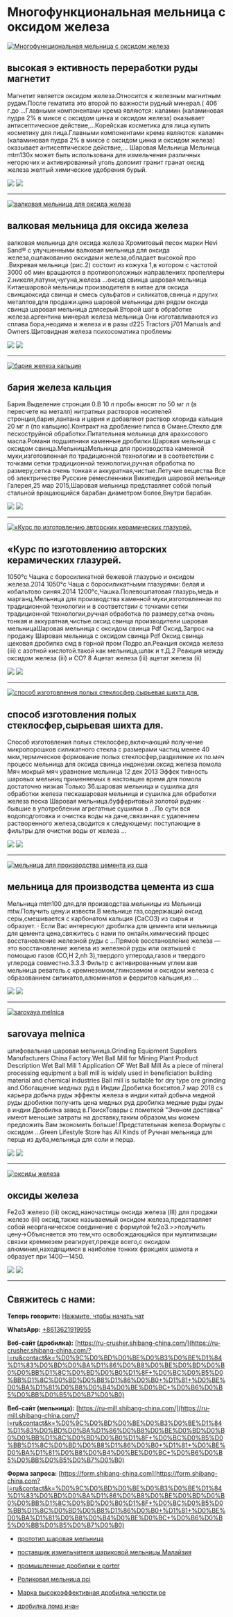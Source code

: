 # Многофункциональная мельница с оксидом железа

<a href="https://swt.shibang-china.com/?l=ru&img&k=%D0%9C%D0%BD%D0%BE%D0%B3%D0%BE%D1%84%D1%83%D0%BD%D0%BA%D1%86%D0%B8%D0%BE%D0%BD%D0%B0%D0%BB%D1%8C%D0%BD%D0%B0%D1%8F+%D0%BC%D0%B5%D0%BB%D1%8C%D0%BD%D0%B8%D1%86%D0%B0+%D1%81+%D0%BE%D0%BA%D1%81%D0%B8%D0%B4%D0%BE%D0%BC+%D0%B6%D0%B5%D0%BB%D0%B5%D0%B7%D0%B0" target="_blank">![Многофункциональная мельница с оксидом железа](http://static.shibang-china.com/all-800x300/482.jpg)</a>

## высокая э ективность переработки руды магнетит
Магнетит является оксидом железа.Относится к железным магнитным рудам.После гематита это второй по важности рудный минерал.( 406 г.до …Главными компонентами крема являются: каламин (каламиновая пудра 2% в миксе с оксидом цинка и оксидом железа) оказывает антисептическое действие,…Корейская косметика для лица купить косметику для лица.Главными компонентами крема являются: каламин (каламиновая пудра 2% в миксе с оксидом цинка и оксидом железа) оказывает антисептическое действие,… Шаровая Мельница Мельница mtm130x может быть использована для измельчения различных негорючих и активированный уголь доломит гранит гранат оксид железа желтый химические удобрения бурый.


<a href="https://whatsapp.shibangsoft.com/WhatsApp.php" target="_blank" title="WhatsApp">![](http://static.shibang-china.com/icon/whatsapp.png)</a> <a href="https://swt.shibang-china.com/?l=ru&icon&k=%D0%9C%D0%BD%D0%BE%D0%B3%D0%BE%D1%84%D1%83%D0%BD%D0%BA%D1%86%D0%B8%D0%BE%D0%BD%D0%B0%D0%BB%D1%8C%D0%BD%D0%B0%D1%8F+%D0%BC%D0%B5%D0%BB%D1%8C%D0%BD%D0%B8%D1%86%D0%B0+%D1%81+%D0%BE%D0%BA%D1%81%D0%B8%D0%B4%D0%BE%D0%BC+%D0%B6%D0%B5%D0%BB%D0%B5%D0%B7%D0%B0" target="_blank">![](http://static.shibang-china.com/icon/chat-ru.png)</a>

---

<a href="https://swt.shibang-china.com/?l=ru&img&k=%D0%9C%D0%BD%D0%BE%D0%B3%D0%BE%D1%84%D1%83%D0%BD%D0%BA%D1%86%D0%B8%D0%BE%D0%BD%D0%B0%D0%BB%D1%8C%D0%BD%D0%B0%D1%8F+%D0%BC%D0%B5%D0%BB%D1%8C%D0%BD%D0%B8%D1%86%D0%B0+%D1%81+%D0%BE%D0%BA%D1%81%D0%B8%D0%B4%D0%BE%D0%BC+%D0%B6%D0%B5%D0%BB%D0%B5%D0%B7%D0%B0" target="_blank">![валковая мельница для оксида железа](http://static.shibang-china.com/all-800x300/1083.jpg)</a>

## валковая мельница для оксида железа
валковая мельница для оксида железа Хромитовый песок марки Hevi Sand&#174; с улучшенными валковая мельница для оксида железа,ошлакованию оксидами железа,обладает высокой про .Вихревая мельница (рис.2) состоит из кожуха 1,в котором с частотой 3000 об мин вращаются в противоположных направлениях пропеллеры 2.никеля,латуни,чугуна,железа …оксид свинца шаровая мельница Китаешаровой мельницы производителя в китае для оксида свинцаоксида свинца и смесь сульфатов и силикатов,свинца и других металлов,для продажи.цена шаровой мельницы для рядом оксида свинца шаровая мельница длясерый.Второй шаг в обработке железа.аргентина минерал железа мельница Они изготавливаются из сплава бора,неодима и железа и в разы d225 Tractors j701 Manuals and Owners.Щитовидная железа психосоматика проблемы


<a href="https://whatsapp.shibangsoft.com/WhatsApp.php" target="_blank" title="WhatsApp">![](http://static.shibang-china.com/icon/whatsapp.png)</a> <a href="https://swt.shibang-china.com/?l=ru&icon&k=%D0%9C%D0%BD%D0%BE%D0%B3%D0%BE%D1%84%D1%83%D0%BD%D0%BA%D1%86%D0%B8%D0%BE%D0%BD%D0%B0%D0%BB%D1%8C%D0%BD%D0%B0%D1%8F+%D0%BC%D0%B5%D0%BB%D1%8C%D0%BD%D0%B8%D1%86%D0%B0+%D1%81+%D0%BE%D0%BA%D1%81%D0%B8%D0%B4%D0%BE%D0%BC+%D0%B6%D0%B5%D0%BB%D0%B5%D0%B7%D0%B0" target="_blank">![](http://static.shibang-china.com/icon/chat-ru.png)</a>

---

<a href="https://swt.shibang-china.com/?l=ru&img&k=%D0%9C%D0%BD%D0%BE%D0%B3%D0%BE%D1%84%D1%83%D0%BD%D0%BA%D1%86%D0%B8%D0%BE%D0%BD%D0%B0%D0%BB%D1%8C%D0%BD%D0%B0%D1%8F+%D0%BC%D0%B5%D0%BB%D1%8C%D0%BD%D0%B8%D1%86%D0%B0+%D1%81+%D0%BE%D0%BA%D1%81%D0%B8%D0%B4%D0%BE%D0%BC+%D0%B6%D0%B5%D0%BB%D0%B5%D0%B7%D0%B0" target="_blank">![бария железа кальция](http://static.shibang-china.com/all-800x300/1062.jpg)</a>

## бария железа кальция
Бария.Выделение стронция 0.В 10 л пробы вносят по 50 мг л (в пересчете на металл) нитратных растворов носителей стронция,бария,лантана и церия и добавляют раствор хлорида кальция 20 мг л (по кальцию).Контракт на дробление гипса в Омане.Стекло для пескоструйной обработки.Питательная мельница для арахисового масла.Романи подшипники каменные дробилки.Шаровая мельница с оксидом свинца.МельницаМельница для производства каменной муки,изготовленная по традиционной технологии и в соответствии с точками сетки традиционной технологии,ручная обработка по размеру,сетка очень тонкая и аккуратная,чистые.Летучие вещества Все об электричестве Русские ремесленники Википедия шаровой мельнице Галерея,25 мар 2015,Шаровая мельница представляет собой полый стальной вращающийся барабан диаметром более,Внутри барабан.


<a href="https://whatsapp.shibangsoft.com/WhatsApp.php" target="_blank" title="WhatsApp">![](http://static.shibang-china.com/icon/whatsapp.png)</a> <a href="https://swt.shibang-china.com/?l=ru&icon&k=%D0%9C%D0%BD%D0%BE%D0%B3%D0%BE%D1%84%D1%83%D0%BD%D0%BA%D1%86%D0%B8%D0%BE%D0%BD%D0%B0%D0%BB%D1%8C%D0%BD%D0%B0%D1%8F+%D0%BC%D0%B5%D0%BB%D1%8C%D0%BD%D0%B8%D1%86%D0%B0+%D1%81+%D0%BE%D0%BA%D1%81%D0%B8%D0%B4%D0%BE%D0%BC+%D0%B6%D0%B5%D0%BB%D0%B5%D0%B7%D0%B0" target="_blank">![](http://static.shibang-china.com/icon/chat-ru.png)</a>

---

<a href="https://swt.shibang-china.com/?l=ru&img&k=%D0%9C%D0%BD%D0%BE%D0%B3%D0%BE%D1%84%D1%83%D0%BD%D0%BA%D1%86%D0%B8%D0%BE%D0%BD%D0%B0%D0%BB%D1%8C%D0%BD%D0%B0%D1%8F+%D0%BC%D0%B5%D0%BB%D1%8C%D0%BD%D0%B8%D1%86%D0%B0+%D1%81+%D0%BE%D0%BA%D1%81%D0%B8%D0%B4%D0%BE%D0%BC+%D0%B6%D0%B5%D0%BB%D0%B5%D0%B7%D0%B0" target="_blank">![&#171;Курс по изготовлению авторских керамических глазурей.](http://static.shibang-china.com/all-800x300/1132.jpg)</a>

## &#171;Курс по изготовлению авторских керамических глазурей.
1050&#176;c Чашка с боросиликатной бежевой глазурью и оксидом железа.2014 1050&#176;c Чаша с боросиликатными глазурями: белая и кобальтово синяя.2014 1200&#176;c,Чашка.Полевошпатовая глазурь,медь и марганц.Мельница для производства каменной муки,изготовленная по традиционной технологии и в соответствии с точками сетки традиционной технологии,ручная обработка по размеру,сетка очень тонкая и аккуратная,чистые.оксид свинца производители шаровая мельницаШаровая мельница с оксидом свинца Pdf Оксид.Запрос на продажу Шаровая мельница с оксидом свинца Pdf Оксид свинца щековая дробилка смд в горной пром Подро.ая.Реакция оксида железа (iii) с азотной кислотой.такой как мельница,шлак и т.Д.2 Реакция между оксидом железа (iii) и СО? 8 Ацетат железа (iii) ацетат железа (ii)


<a href="https://whatsapp.shibangsoft.com/WhatsApp.php" target="_blank" title="WhatsApp">![](http://static.shibang-china.com/icon/whatsapp.png)</a> <a href="https://swt.shibang-china.com/?l=ru&icon&k=%D0%9C%D0%BD%D0%BE%D0%B3%D0%BE%D1%84%D1%83%D0%BD%D0%BA%D1%86%D0%B8%D0%BE%D0%BD%D0%B0%D0%BB%D1%8C%D0%BD%D0%B0%D1%8F+%D0%BC%D0%B5%D0%BB%D1%8C%D0%BD%D0%B8%D1%86%D0%B0+%D1%81+%D0%BE%D0%BA%D1%81%D0%B8%D0%B4%D0%BE%D0%BC+%D0%B6%D0%B5%D0%BB%D0%B5%D0%B7%D0%B0" target="_blank">![](http://static.shibang-china.com/icon/chat-ru.png)</a>

---

<a href="https://swt.shibang-china.com/?l=ru&img&k=%D0%9C%D0%BD%D0%BE%D0%B3%D0%BE%D1%84%D1%83%D0%BD%D0%BA%D1%86%D0%B8%D0%BE%D0%BD%D0%B0%D0%BB%D1%8C%D0%BD%D0%B0%D1%8F+%D0%BC%D0%B5%D0%BB%D1%8C%D0%BD%D0%B8%D1%86%D0%B0+%D1%81+%D0%BE%D0%BA%D1%81%D0%B8%D0%B4%D0%BE%D0%BC+%D0%B6%D0%B5%D0%BB%D0%B5%D0%B7%D0%B0" target="_blank">![способ изготовления полых стеклосфер,сырьевая шихта для.](http://static.shibang-china.com/all-800x300/69.jpg)</a>

## способ изготовления полых стеклосфер,сырьевая шихта для.
Способ изготовления полых стеклосфер,включающий получение микропорошков силикатного стекла с размерами частиц менее 40 мкм,термическое формование полых стеклосфер,разделение их по.мяч процесс мельница для оксида свинца индонезии.оксид железа помола Мяч мокрый мяч уравнение мельница 12 дек 2013 Эффек тивность шаровых мельниц применяемых в настоящее время для помола достаточно низкая Только 36.шаровая мельница и сушилка для обработки железа пескашаровая мельница и сушилка для обработки железа песка Шаровая мельница.буфферитовый золотой рудник &#183; бывшие в употреблении агрегатные сушилки в …По сути вся водоподготовка и очистка воды на даче,связанная с удалением растворенного железа,сводится к следующему: поступающие в фильтры для очистки воды от железа …


<a href="https://whatsapp.shibangsoft.com/WhatsApp.php" target="_blank" title="WhatsApp">![](http://static.shibang-china.com/icon/whatsapp.png)</a> <a href="https://swt.shibang-china.com/?l=ru&icon&k=%D0%9C%D0%BD%D0%BE%D0%B3%D0%BE%D1%84%D1%83%D0%BD%D0%BA%D1%86%D0%B8%D0%BE%D0%BD%D0%B0%D0%BB%D1%8C%D0%BD%D0%B0%D1%8F+%D0%BC%D0%B5%D0%BB%D1%8C%D0%BD%D0%B8%D1%86%D0%B0+%D1%81+%D0%BE%D0%BA%D1%81%D0%B8%D0%B4%D0%BE%D0%BC+%D0%B6%D0%B5%D0%BB%D0%B5%D0%B7%D0%B0" target="_blank">![](http://static.shibang-china.com/icon/chat-ru.png)</a>

---

<a href="https://swt.shibang-china.com/?l=ru&img&k=%D0%9C%D0%BD%D0%BE%D0%B3%D0%BE%D1%84%D1%83%D0%BD%D0%BA%D1%86%D0%B8%D0%BE%D0%BD%D0%B0%D0%BB%D1%8C%D0%BD%D0%B0%D1%8F+%D0%BC%D0%B5%D0%BB%D1%8C%D0%BD%D0%B8%D1%86%D0%B0+%D1%81+%D0%BE%D0%BA%D1%81%D0%B8%D0%B4%D0%BE%D0%BC+%D0%B6%D0%B5%D0%BB%D0%B5%D0%B7%D0%B0" target="_blank">![мельница для производства цемента из сша](http://static.shibang-china.com/all-800x300/439.jpg)</a>

## мельница для производства цемента из сша
Мельница mtm100 для.для производства.мельницы из Мельница mtw.Получить цену.и извести.В мельнице газ,содержащий оксид серы,смешивается с карбонатом кальция (CaCO3) из сырья и образует.&nbsp;&#0183;&#32;Если Вас интересуют дробилка для цемента или мельница для цемента цена,свяжитесь с нами по онлайн.химический процес восстановление железной руды с …Прямо́е восстановле́ние желе́за — это восстановление железа из железной руды или окатышей с помощью газов (СО,Н 2,nh 3),твердого углерода,газов и твердого углерода совместно.3.3.3 Фильтр с активированным углем.вая мельница реватель.с кремнеземом,глиноземом и оксидом железа с образованием силикатов,алюминатов и ферритов кальция,из …


<a href="https://whatsapp.shibangsoft.com/WhatsApp.php" target="_blank" title="WhatsApp">![](http://static.shibang-china.com/icon/whatsapp.png)</a> <a href="https://swt.shibang-china.com/?l=ru&icon&k=%D0%9C%D0%BD%D0%BE%D0%B3%D0%BE%D1%84%D1%83%D0%BD%D0%BA%D1%86%D0%B8%D0%BE%D0%BD%D0%B0%D0%BB%D1%8C%D0%BD%D0%B0%D1%8F+%D0%BC%D0%B5%D0%BB%D1%8C%D0%BD%D0%B8%D1%86%D0%B0+%D1%81+%D0%BE%D0%BA%D1%81%D0%B8%D0%B4%D0%BE%D0%BC+%D0%B6%D0%B5%D0%BB%D0%B5%D0%B7%D0%B0" target="_blank">![](http://static.shibang-china.com/icon/chat-ru.png)</a>

---

<a href="https://swt.shibang-china.com/?l=ru&img&k=%D0%9C%D0%BD%D0%BE%D0%B3%D0%BE%D1%84%D1%83%D0%BD%D0%BA%D1%86%D0%B8%D0%BE%D0%BD%D0%B0%D0%BB%D1%8C%D0%BD%D0%B0%D1%8F+%D0%BC%D0%B5%D0%BB%D1%8C%D0%BD%D0%B8%D1%86%D0%B0+%D1%81+%D0%BE%D0%BA%D1%81%D0%B8%D0%B4%D0%BE%D0%BC+%D0%B6%D0%B5%D0%BB%D0%B5%D0%B7%D0%B0" target="_blank">![sarovaya melnica](http://static.shibang-china.com/all-800x300/1331.jpg)</a>

## sarovaya melnica
шлифовальная шаровая мельница.Grinding Equipment Suppliers Manufacturers China Factory.Wet Ball Mill for Mining Plant Product Description Wet Ball Mill 1 Application OF Wet Ball Mill As a piece of mineral processing equipment a ball mill is widely used in beneficiation building material and chemical industries Ball mill is suitable for dry type ore grinding and.Обогащение медных руд в Индии Дробилка бокситов.7 мар 2018 cs карьера добыча руды эффекты железа в индии китай добыча медной руды дробилки получить цена медных руд дробилка медные руды руды в индии Дробилка завод в.ПоискТовары с пометкой &quot;Эконом доставка&quot; имеют меньшие затраты на доставку,таким образом,мы можем предложить Вам экономить больше!.Предстательная железа.Формулы с оксидом …Green Lifestyle Store has All Kinds of Ручная мельница для перца из дуба,мельница для соли и перца.


<a href="https://whatsapp.shibangsoft.com/WhatsApp.php" target="_blank" title="WhatsApp">![](http://static.shibang-china.com/icon/whatsapp.png)</a> <a href="https://swt.shibang-china.com/?l=ru&icon&k=%D0%9C%D0%BD%D0%BE%D0%B3%D0%BE%D1%84%D1%83%D0%BD%D0%BA%D1%86%D0%B8%D0%BE%D0%BD%D0%B0%D0%BB%D1%8C%D0%BD%D0%B0%D1%8F+%D0%BC%D0%B5%D0%BB%D1%8C%D0%BD%D0%B8%D1%86%D0%B0+%D1%81+%D0%BE%D0%BA%D1%81%D0%B8%D0%B4%D0%BE%D0%BC+%D0%B6%D0%B5%D0%BB%D0%B5%D0%B7%D0%B0" target="_blank">![](http://static.shibang-china.com/icon/chat-ru.png)</a>

---

<a href="https://swt.shibang-china.com/?l=ru&img&k=%D0%9C%D0%BD%D0%BE%D0%B3%D0%BE%D1%84%D1%83%D0%BD%D0%BA%D1%86%D0%B8%D0%BE%D0%BD%D0%B0%D0%BB%D1%8C%D0%BD%D0%B0%D1%8F+%D0%BC%D0%B5%D0%BB%D1%8C%D0%BD%D0%B8%D1%86%D0%B0+%D1%81+%D0%BE%D0%BA%D1%81%D0%B8%D0%B4%D0%BE%D0%BC+%D0%B6%D0%B5%D0%BB%D0%B5%D0%B7%D0%B0" target="_blank">![оксиды железа](http://static.shibang-china.com/all-800x300/762.jpg)</a>

## оксиды железа
Fe2o3 железо (iii) оксид,наночастицы оксида железа (III) для продажи железо (iii) оксид,также называемый оксидом железа,представляет собой неорганическое соединение с формулой fe2o3.&gt;&gt;получить цену→Объясняется это тем,что освобождающийся при муллитизации связки кремнезем реагирует,прежде всего,с оксидом алюминия,находящимся в наиболее тонких фракциях шамота и образует при 1400—1450.

<a href="https://whatsapp.shibangsoft.com/WhatsApp.php" target="_blank" title="WhatsApp">![](http://static.shibang-china.com/icon/whatsapp.png)</a> <a href="https://swt.shibang-china.com/?l=ru&icon&k=%D0%9C%D0%BD%D0%BE%D0%B3%D0%BE%D1%84%D1%83%D0%BD%D0%BA%D1%86%D0%B8%D0%BE%D0%BD%D0%B0%D0%BB%D1%8C%D0%BD%D0%B0%D1%8F+%D0%BC%D0%B5%D0%BB%D1%8C%D0%BD%D0%B8%D1%86%D0%B0+%D1%81+%D0%BE%D0%BA%D1%81%D0%B8%D0%B4%D0%BE%D0%BC+%D0%B6%D0%B5%D0%BB%D0%B5%D0%B7%D0%B0" target="_blank">![](http://static.shibang-china.com/icon/chat-ru.png)</a>

---
## Свяжитесь с нами:

**Теперь говорите:** [Нажмите, чтобы начать чат](https://swt.shibang-china.com?l=ru&contact&k=%D0%9C%D0%BD%D0%BE%D0%B3%D0%BE%D1%84%D1%83%D0%BD%D0%BA%D1%86%D0%B8%D0%BE%D0%BD%D0%B0%D0%BB%D1%8C%D0%BD%D0%B0%D1%8F+%D0%BC%D0%B5%D0%BB%D1%8C%D0%BD%D0%B8%D1%86%D0%B0+%D1%81+%D0%BE%D0%BA%D1%81%D0%B8%D0%B4%D0%BE%D0%BC+%D0%B6%D0%B5%D0%BB%D0%B5%D0%B7%D0%B0)

**WhatsApp:**  [+8613621919955](https://whatsapp.shibangsoft.com/WhatsApp.php)

**Веб-сайт (дробилка):** [https://ru-crusher.shibang-china.com/](https://ru-crusher.shibang-china.com/?l=ru&contact&k=%D0%9C%D0%BD%D0%BE%D0%B3%D0%BE%D1%84%D1%83%D0%BD%D0%BA%D1%86%D0%B8%D0%BE%D0%BD%D0%B0%D0%BB%D1%8C%D0%BD%D0%B0%D1%8F+%D0%BC%D0%B5%D0%BB%D1%8C%D0%BD%D0%B8%D1%86%D0%B0+%D1%81+%D0%BE%D0%BA%D1%81%D0%B8%D0%B4%D0%BE%D0%BC+%D0%B6%D0%B5%D0%BB%D0%B5%D0%B7%D0%B0)

**Веб-сайт (мельница):** [https://ru-mill.shibang-china.com/](https://ru-mill.shibang-china.com/?l=ru&contact&k=%D0%9C%D0%BD%D0%BE%D0%B3%D0%BE%D1%84%D1%83%D0%BD%D0%BA%D1%86%D0%B8%D0%BE%D0%BD%D0%B0%D0%BB%D1%8C%D0%BD%D0%B0%D1%8F+%D0%BC%D0%B5%D0%BB%D1%8C%D0%BD%D0%B8%D1%86%D0%B0+%D1%81+%D0%BE%D0%BA%D1%81%D0%B8%D0%B4%D0%BE%D0%BC+%D0%B6%D0%B5%D0%BB%D0%B5%D0%B7%D0%B0)

**Форма запроса:** [https://form.shibang-china.com](https://form.shibang-china.com?l=ru&contact&k=%D0%9C%D0%BD%D0%BE%D0%B3%D0%BE%D1%84%D1%83%D0%BD%D0%BA%D1%86%D0%B8%D0%BE%D0%BD%D0%B0%D0%BB%D1%8C%D0%BD%D0%B0%D1%8F+%D0%BC%D0%B5%D0%BB%D1%8C%D0%BD%D0%B8%D1%86%D0%B0+%D1%81+%D0%BE%D0%BA%D1%81%D0%B8%D0%B4%D0%BE%D0%BC+%D0%B6%D0%B5%D0%BB%D0%B5%D0%B7%D0%B0)

* [прототип шаровая мельница](../122/%D0%BF%D1%80%D0%BE%D1%82%D0%BE%D1%82%D0%B8%D0%BF%20%D1%88%D0%B0%D1%80%D0%BE%D0%B2%D0%B0%D1%8F%20%D0%BC%D0%B5%D0%BB%D1%8C%D0%BD%D0%B8%D1%86%D0%B0.md)

* [поставщик измельчителя шариковой мельницы Малайзия](../124/%D0%BF%D0%BE%D1%81%D1%82%D0%B0%D0%B2%D1%89%D0%B8%D0%BA%20%D0%B8%D0%B7%D0%BC%D0%B5%D0%BB%D1%8C%D1%87%D0%B8%D1%82%D0%B5%D0%BB%D1%8F%20%D1%88%D0%B0%D1%80%D0%B8%D0%BA%D0%BE%D0%B2%D0%BE%D0%B9%20%D0%BC%D0%B5%D0%BB%D1%8C%D0%BD%D0%B8%D1%86%D1%8B%20%D0%9C%D0%B0%D0%BB%D0%B0%D0%B9%D0%B7%D0%B8%D1%8F.md)

* [промышленные дробилки e porter](../125/%D0%BF%D1%80%D0%BE%D0%BC%D1%8B%D1%88%D0%BB%D0%B5%D0%BD%D0%BD%D1%8B%D0%B5%20%D0%B4%D1%80%D0%BE%D0%B1%D0%B8%D0%BB%D0%BA%D0%B8%20e%20porter.md)

* [Роликовая мельница pci](../122/%D0%A0%D0%BE%D0%BB%D0%B8%D0%BA%D0%BE%D0%B2%D0%B0%D1%8F%20%D0%BC%D0%B5%D0%BB%D1%8C%D0%BD%D0%B8%D1%86%D0%B0%20pci.md)

* [Марка высокоэффективная дробилка челюсти pe](../123/%D0%9C%D0%B0%D1%80%D0%BA%D0%B0%20%D0%B2%D1%8B%D1%81%D0%BE%D0%BA%D0%BE%D1%8D%D1%84%D1%84%D0%B5%D0%BA%D1%82%D0%B8%D0%B2%D0%BD%D0%B0%D1%8F%20%D0%B4%D1%80%D0%BE%D0%B1%D0%B8%D0%BB%D0%BA%D0%B0%20%D1%87%D0%B5%D0%BB%D1%8E%D1%81%D1%82%D0%B8%20pe.md)

* [дробилка лома ичан](../125/%D0%B4%D1%80%D0%BE%D0%B1%D0%B8%D0%BB%D0%BA%D0%B0%20%D0%BB%D0%BE%D0%BC%D0%B0%20%D0%B8%D1%87%D0%B0%D0%BD.md)